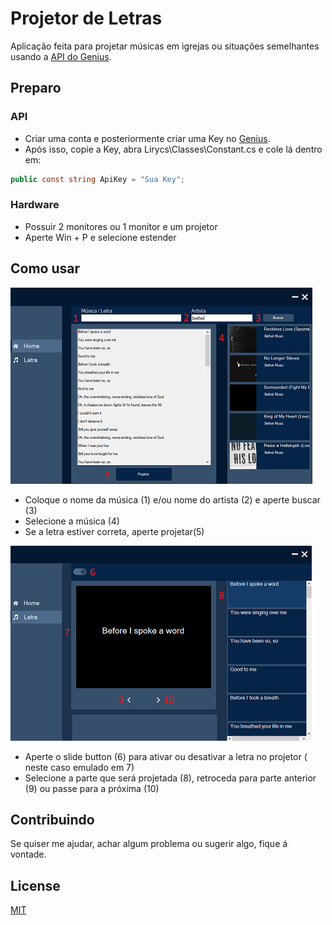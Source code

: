 # Projetor de Letras

Aplicação feita para projetar músicas em igrejas ou situações semelhantes usando a [API do Genius](https://docs.genius.com/#account-h2).

## Preparo

### API
* Criar uma conta e posteriormente criar uma Key no [Genius](https://genius.com).
* Após isso, copie a Key, abra Lirycs\Classes\Constant.cs e cole lá dentro em:

```csharp
public const string ApiKey = "Sua Key";
```
### Hardware
* Possuir 2 monitores ou 1 monitor e um projetor
* Aperte Win + P e selecione estender

## Como usar

![home](images/Home.png)

* Coloque o nome da música (1) e/ou nome do artista (2) e aperte buscar (3)
* Selecione a música (4)
* Se a letra estiver correta, aperte projetar(5)


![lyrics](images/Lyrics.png)


* Aperte o slide button (6) para ativar ou desativar a letra no projetor ( neste caso emulado em 7)
* Selecione a parte que será projetada (8), retroceda para parte anterior (9) ou passe para a próxima (10)

## Contribuindo
Se quiser me ajudar, achar algum problema ou sugerir algo, fique á vontade.


## License
[MIT](https://choosealicense.com/licenses/mit/)